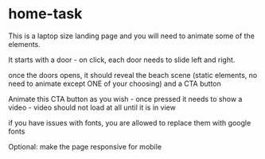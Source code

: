 # home-task

This is a laptop size landing page and you will need to animate some of the elements.


It starts with a door - on click, each door needs to slide left and right.


once the doors opens, it should reveal the beach scene (static elements, no need to animate except ONE of your choosing) and a CTA button


Animate this CTA button as you wish - once pressed it needs to show a video - video should not load at all until it is in view


if you have issues with fonts, you are allowed to replace them with google fonts


Optional: make the page responsive for mobile
